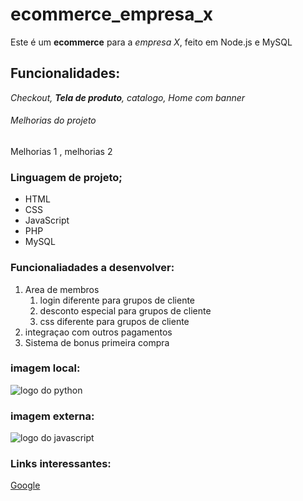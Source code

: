 # ecommerce_empresa_x
Este é um **ecommerce** para a *empresa X*, feito em Node.js e MySQL

## Funcionalidades:

_Checkout, **Tela de produto**, catalogo, Home com banner_

###### Melhorias do projeto 

Melhorias 1 , melhorias 2

### Linguagem de projeto; 

* HTML
* CSS
* JavaScript 
* PHP
* MySQL

### Funcionaliadades a desenvolver: 

1. Area de membros 
    1. login diferente para grupos de cliente
    2. desconto especial para grupos de cliente 
    3. css diferente para grupos de cliente 
2. integraçao com outros pagamentos
3. Sistema de bonus primeira compra 


### imagem local:
![logo do python](https://images.unsplash.com/photo-1580121441575-41bcb5c6b47c?ixlib=rb-4.0.3&ixid=MnwxMjA3fDB8MHxwaG90by1wYWdlfHx8fGVufDB8fHx8&auto=format&fit=crop&w=1074&q=80)

### imagem externa: 
![logo do javascript](https://images.unsplash.com/photo-1619410283995-43d9134e7656?ixlib=rb-4.0.3&ixid=MnwxMjA3fDB8MHxwaG90by1wYWdlfHx8fGVufDB8fHx8&auto=format&fit=crop&w=1170&q=80)

### Links interessantes:
[Google](https://www.google.com)





